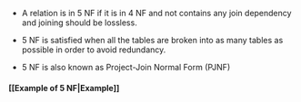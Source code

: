 - A relation is in 5 NF if it is in 4 NF and not contains any join dependency and joining should be lossless.

- 5 NF is satisfied when all the tables are broken into as many tables as possible in order to avoid redundancy.

- 5 NF is also known as Project-Join Normal Form (PJNF)

#### [[Example of 5 NF|Example]]

